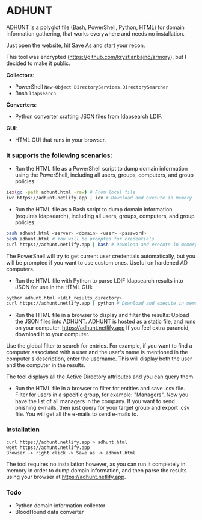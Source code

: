 # ADHUNT
ADHUNT is a polyglot file (Bash, PowerShell, Python, HTML) for domain information gathering, that works everywhere and needs no installation.

Just open the website, hit Save As and start your recon.

This tool was encrypted (https://github.com/krystianbajno/armory), but I decided to make it public.

**Collectors**:
- PowerShell `New-Object DirectoryServices.DirectorySearcher`
- Bash `ldapsearch` 

**Converters**:
- Python converter crafting JSON files from ldapsearch LDIF.

**GUI**:
- HTML GUI that runs in your browser.

### It supports the following scenarios:

- Run the HTML file as a PowerShell script to dump domain information using the PowerShell, including all users, groups, computers, and group policies:
```bash
iex(gc -path adhunt.html -raw) # From local file
iwr https://adhunt.netlify.app | iex # Download and execute in memory
```

- Run the HTML file as a Bash script to dump domain information (requires ldapsearch), including all users, groups, computers, and group policies:
```bash
bash adhunt.html <server> <domain> <user> <password>
bash adhunt.html # You will be prompted for credentials
curl https://adhunt.netlify.app | bash # Download and execute in memory
```

The PowerShell will try to get current user credentials automatically, but you will be prompted if you want to use custom ones. Useful on hardened AD computers.

- Run the HTML file with Python to parse LDIF ldapsearch results into JSON for use in the HTML GUI:
```bash
python adhunt.html <ldif_results_directory>
curl https://adhunt.netlify.app | python # Download and execute in memory
```

- Run the HTML file in a browser to display and filter the results:
Upload the JSON files into ADHUNT. ADHUNT is hosted as a static file, and runs on your computer.
https://adhunt.netlify.app
If you feel extra paranoid, download it to your computer.

Use the global filter to search for entries. For example, if you want to find a computer associated with a user and the user's name is mentioned in the computer's description, enter the username. This will display both the user and the computer in the results.

The tool displays all the Active Directory attributes and you can query them.

- Run the HTML file in a browser to filter for entities and save .csv file.
Filter for users in a specific group, for example: "Managers". Now you have the list of all managers in the company.
If you want to send phishing e-mails, then just query for your target group and export .csv file. You will get all the e-mails to send e-mails to.

### Installation
```
curl https://adhunt.netlify.app > adhunt.html
wget https://adhunt.netlify.app
Browser -> right click -> Save as -> adhunt.html
```
The tool requires no installation however, as you can run it completely in memory in order to dump domain information, and then parse the results using your browser at https://adhunt.netlify.app.

### Todo
- Python domain information collector
- BloodHound data converter
